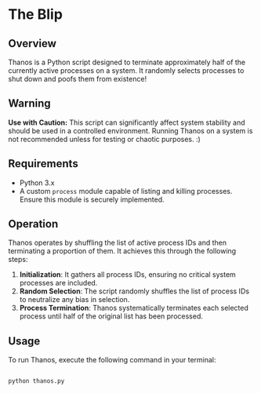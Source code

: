 # The Blip

## Overview
Thanos is a Python script designed to terminate approximately half of the currently active processes on a system. It randomly selects processes to shut down and poofs them from existence!

## Warning
**Use with Caution:** This script can significantly affect system stability and should be used in a controlled environment. Running Thanos on a system is not recommended unless for testing or chaotic purposes. :)

## Requirements
- Python 3.x
- A custom `process` module capable of listing and killing processes. Ensure this module is securely implemented.

## Operation
Thanos operates by shuffling the list of active process IDs and then terminating a proportion of them. It achieves this through the following steps:
1. **Initialization**: It gathers all process IDs, ensuring no critical system processes are included.
2. **Random Selection**: The script randomly shuffles the list of process IDs to neutralize any bias in selection.
3. **Process Termination**: Thanos systematically terminates each selected process until half of the original list has been processed.

## Usage
To run Thanos, execute the following command in your terminal:
```bash

python thanos.py
